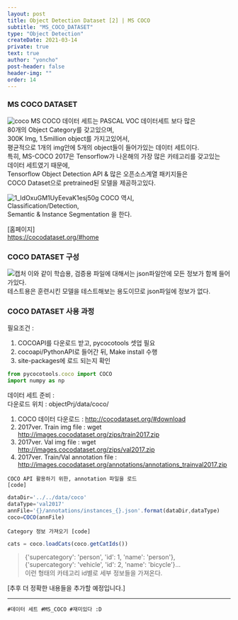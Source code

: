 ```yaml
---
layout: post
title: Object Detection Dataset [2] | MS COCO
subtitle: "MS_COCO_DATASET"
type: "Object Detection"
createDate: 2021-03-14
private: true
text: true
author: "yoncho"
post-header: false
header-img: ""
order: 14
---
```



### MS COCO DATASET
![coco](https://user-images.githubusercontent.com/44021629/111067254-cd900d80-8506-11eb-8cca-ef69adf00013.png)
MS COCO 데이터 세트는 PASCAL VOC 데이터세트 보다 많은  
80개의 Object Category를 갖고있으며,  
300K Img, 1.5million object를 가지고있어서,  
평균적으로 1개의 img안에 5개의 object들이 들어가있는 데이터 세트이다.  
특히, MS-COCO 2017은 Tensorflow가 나온해의 가장 많은 카테고리를 갖고있는  
데이터 세트였기 때문에,  
Tensorflow Object Detection API & 많은 오픈소스계열 패키지들은  
COCO Dataset으로 pretrained된 모델을 제공하고있다.  

![1_IdOxuGM1UyEevaK1esj50g](https://user-images.githubusercontent.com/44021629/111067370-42fbde00-8507-11eb-910c-9cef82a1d051.png)
COCO 역시,  
Classification/Detection,  
Semantic & Instance Segmentation 을 한다.  

[홈페이지]  
https://cocodataset.org/#home  

### COCO DATASET 구성
![캡처](https://user-images.githubusercontent.com/44021629/111067955-fe257680-8509-11eb-9f23-96e3fe69143c.PNG)
이와 같이 학습용, 검증용 파일에 대해서는 json파일안에 모든 정보가 함께 들어가있다.  
테스트용은 훈련시킨 모델을 테스트해보는 용도이므로 json파일에 정보가 없다.  

### COCO DATASET 사용 과정

필요조건 :  
1. COCOAPI를 다운로드 받고, pycocotools 셋업 필요  
2. cocoapi/PythonAPI로 들어간 뒤, Make install 수행  
3. site-packages에 로드 되는지 확인  

```js
from pycocotools.coco import COCO
import numpy as np
```

데이터 세트 준비 :  
다운로드 위치 : objectPrj/data/coco/    
1. COCO 데이터 다운로드 : http://cocodataset.org/#download  
2. 2017ver. Train img file : wget http://images.cocodataset.org/zips/train2017.zip  
3. 2017ver. Val img file : wget http://images.cocodataset.org/zips/val2017.zip  
4. 2017ver. Train/Val annotation file : http://images.cocodataset.org/annotations/annotations_trainval2017.zip  


<code>COCO API 활용하기 위한, annotation 파일을 로드 [code]</code>

```js
dataDir='../../data/coco'
dataType='val2017'
annFile='{}/annotations/instances_{}.json'.format(dataDir,dataType)
coco=COCO(annFile)
```

<code>Category 정보 가져오기 [code]</code>

```js
cats = coco.loadCats(coco.getCatIds())
```
> {'supercategory': 'person', 'id': 1, 'name': 'person'},  
> {'supercategory': 'vehicle', 'id': 2, 'name': 'bicycle'}...  
> 이런 형태의 카테고리 id별로 세부 정보들을 가져온다.   
  
[추후 더 정확한 내용들을 추가할 예정입니다.]  
  



<hr>

<code>#데이터 세트 #MS_COCO #재미있다 :D</code>
